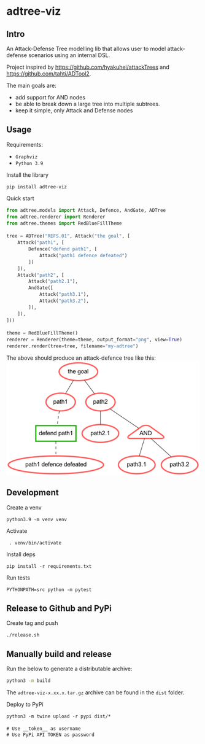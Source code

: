 # adtree-viz

## Intro

An Attack-Defense Tree modelling lib that allows user to model attack-defense scenarios using an internal DSL.

Project inspired by https://github.com/hyakuhei/attackTrees and https://github.com/tahti/ADTool2.

The main goals are:
- add support for AND nodes
- be able to break down a large tree into multiple subtrees.
- keep it simple, only Attack and Defense nodes

## Usage

Requirements:
- `Graphviz`
- `Python 3.9`


Install the library
```shell
pip install adtree-viz
```

Quick start

```python
from adtree.models import Attack, Defence, AndGate, ADTree
from adtree.renderer import Renderer
from adtree.themes import RedBlueFillTheme

tree = ADTree("REFS.01", Attack("the goal", [
    Attack("path1", [
        Defence("defend path1", [
            Attack("path1 defence defeated")
        ])
    ]),
    Attack("path2", [
        Attack("path2.1"),
        AndGate([
            Attack("path3.1"),
            Attack("path3.2"),
        ]),
    ]),
]))

theme = RedBlueFillTheme()
renderer = Renderer(theme=theme, output_format="png", view=True)
renderer.render(tree=tree, filename="my-adtree")
```

The above should produce an attack-defence tree like this:
![attack-defence tree](images/example_usage.png)


## Development

Create a venv
```shell
python3.9 -m venv venv
```

Activate 
```shell
 . venv/bin/activate
```

Install deps
```shell
pip install -r requirements.txt
```

Run tests
```shell
PYTHONPATH=src python -m pytest
```


## Release to Github and PyPi

Create tag and push
```
./release.sh
```

## Manually build and release

Run the below to generate a distributable archive:
```bash
python3 -m build
```

The `adtree-viz-x.xx.x.tar.gz` archive can be found in the `dist` folder.

Deploy to PyPi
```shell
python3 -m twine upload -r pypi dist/*

# Use __token__ as username
# Use PyPi API TOKEN as password
```